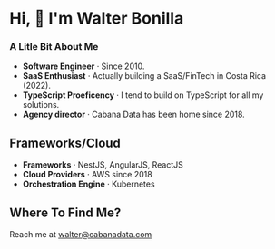 # Hi, 👋 I'm Walter Bonilla

### A Litle Bit About Me
- **Software Engineer** ‧ Since 2010.
- **SaaS Enthusiast** ‧ Actually building a SaaS/FinTech in Costa Rica (2022).
- **TypeScript Proeficency** ‧ I tend to build on TypeScript for all my solutions.
- **Agency director** ‧ Cabana Data has been home since 2018.

## Frameworks/Cloud
- **Frameworks** ‧ NestJS, AngularJS, ReactJS
- **Cloud Providers** ‧ AWS since 2018
- **Orchestration Engine** ‧ Kubernetes

## Where To Find Me?
Reach me at [walter@cabanadata.com](mailto:walter@cabanadata.com)
